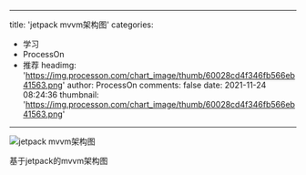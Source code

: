 
---
title: 'jetpack mvvm架构图'
categories: 
 - 学习
 - ProcessOn
 - 推荐
headimg: 'https://img.processon.com/chart_image/thumb/60028cd4f346fb566eb41563.png'
author: ProcessOn
comments: false
date: 2021-11-24 08:24:36
thumbnail: 'https://img.processon.com/chart_image/thumb/60028cd4f346fb566eb41563.png'
---

<div>   
<img class="thumb" alt="jetpack mvvm架构图" src="https://img.processon.com/chart_image/thumb/60028cd4f346fb566eb41563.png" referrerpolicy="no-referrer">
<p>基于jetpack的mvvm架构图</p>  
</div>
            